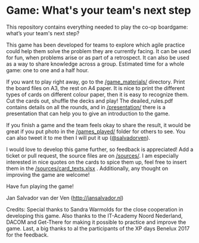 # Game: What's your team's next step
This repository contains everything needed to play the co-op boardgame: what’s your team's next step?

This game has been developed for teams to explore which agile practice could help them solve the problem they are currently facing. It can be used for fun, when problems arise or as part of a retrospect. It can also be used as a way to share knowledge across a group. Estimated time for a whole game: one to one and a half hour.

If you want to play right away, go to the [/game_materials/](/game_materials/) directory. Print the board files on A3, the rest on A4 paper. It is nice to print the different types of cards on different colour paper, then it is easy to recognize them. Cut the cards out, shuffle the decks and play! The deailed_rules.pdf contains details on all the rounds, and in [/presentation/](/presentation/) there is a presentation that can help you to give an introduction to the game.

If you finish a game and the team feels okay to share the result, it would be great if you put photo in the [/games_played/](/games_played/) folder for others to see. You can also tweet it to me then I will put it up ([@salvadorven](https://twitter.com/salvadorven)).

I would love to develop this game further, so feedback is appreciated! Add a ticket or pull request, the source files are on [/sources/](/sources/). I am especially interested in nice quotes on the cards to spice them up, feel free to insert them in the [/sources/card_texts.xlsx](/sources/card_texts.xlsx) . Additionally, any thought on improving the game are welcome!

Have fun playing the game!

Jan Salvador van der Ven
(http://jansalvador.nl)


Credits:
Special thanks to Sandra Warmolds for the close cooperation in developing this game. Also thanks to the IT-Academy Noord Nederland, DACOM and Get-There for making it possible to practice and improve the game. Last, a big thanks to al the participants of the XP days Benelux 2017 for the feedback.

